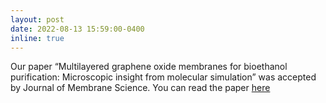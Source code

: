 ```yaml
---
layout: post
date: 2022-08-13 15:59:00-0400
inline: true
---
```


Our paper “Multilayered graphene oxide membranes for bioethanol purification: Microscopic insight from molecular simulation” was accepted by Journal of Membrane Science. You can read the paper [here](https://doi.org/10.1016/j.memsci.2022.120888)
